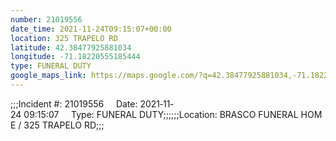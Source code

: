 ```yaml
---
number: 21019556
date_time: 2021-11-24T09:15:07+00:00
location: 325 TRAPELO RD
latitude: 42.38477925881034
longitude: -71.18220555185444
type: FUNERAL DUTY
google_maps_link: https://maps.google.com/?q=42.38477925881034,-71.18220555185444
---
```


;;;Incident #: 21019556     Date: 2021‐11‐24 09:15:07     Type: FUNERAL DUTY;;;;;;Location: BRASCO FUNERAL HOME / 325 TRAPELO RD;;;
